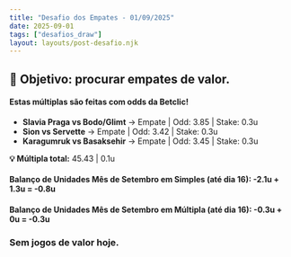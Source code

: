 ```yaml
---
title: "Desafio dos Empates - 01/09/2025"
date: 2025-09-01
tags: ["desafios_draw"]
layout: layouts/post-desafio.njk
---
```


## 🎯 Objetivo: procurar empates de valor.  

#### Estas múltiplas são feitas com odds da Betclic!

- **Slavia Praga vs Bodo/Glimt** → Empate | Odd: 3.85 | Stake: 0.3u  
- **Sion vs Servette** → Empate | Odd: 3.42 | Stake: 0.3u  
- **Karagumruk vs Basaksehir** → Empate | Odd: 3.45 | Stake: 0.3u  

**💡 Múltipla total:** 45.43 | 0.1u 

#### Balanço de Unidades Mês de Setembro em Simples (até dia 16): -2.1u + 1.3u = -0.8u
#### Balanço de Unidades Mês de Setembro em Múltipla (até dia 16): -0.3u + 0u = -0.3u

### Sem jogos de valor hoje.